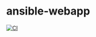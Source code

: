 # ansible-webapp


[![CI](https://github.com/ghazelatech/ansible-webapp/workflows/CI/badge.svg?event=push)](https://github.com/ghazelatech/ansible-webapp/actions?query=workflow%3ACI)
